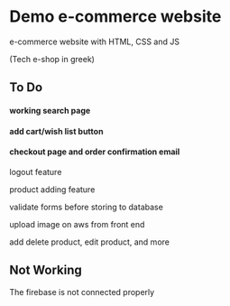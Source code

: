 # Demo e-commerce website

e-commerce website with HTML, CSS and JS

(Tech e-shop in greek)

## To Do

#### working search page

#### add cart/wish list button

#### checkout  page and order confirmation email

logout feature

product adding feature

validate forms before storing to database

upload image on aws from front end

add delete product, edit product, and more

## Not Working

The firebase is not connected properly
